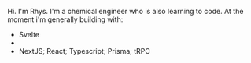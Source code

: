 Hi. I'm Rhys.
I'm a chemical engineer who is also learning to code.
At the moment i'm generally building with:
- Svelte
-
- NextJS; React; Typescript; Prisma; tRPC




